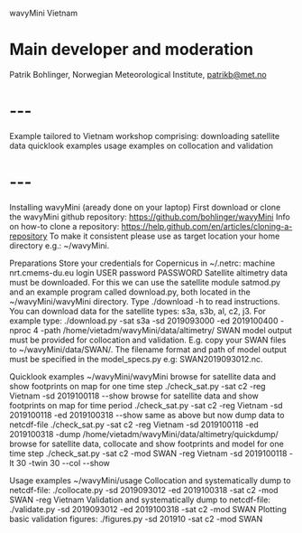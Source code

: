 wavyMini Vietnam

# Main developer and moderation
Patrik Bohlinger, Norwegian Meteorological Institute, patrikb@met.no

# --- 
Example tailored to Vietnam workshop comprising:
downloading satellite data
quicklook examples
usage examples on collocation and validation
# --- 


Installing wavyMini (aready done on your laptop)
First download or clone the wavyMini github repository: https://github.com/bohlinger/wavyMini
Info on how-to clone a repository:
https://help.github.com/en/articles/cloning-a-repository
To make it consistent please use as target location your home directory e.g.: ~/wavyMini.

Preparations
Store your credentials for Copernicus in ~/.netrc:
machine nrt.cmems-du.eu   login USER   password PASSWORD
Satellite altimetry data must be downloaded. For this we can use the satellite module satmod.py and an example program called download.py, both located in the  ~/wavyMini/wavyMini directory. Type ./download -h to read instructions. You can download data for the satellite types: s3a, s3b, al, c2, j3. For example type: 
./download.py -sat s3a -sd 2019093000 -ed 2019100400 -nproc 4 -path /home/vietadm/wavyMini/data/altimetry/
SWAN model output must be provided for collocation and validation. E.g. copy your SWAN files to ~/wavyMini/data/SWAN/. The filename format and path of model output must be specified in the model_specs.py e.g: SWAN2019093012.nc.

Quicklook examples ~/wavyMini/wavyMini
browse for satellite data and show footprints on map for one time step
./check_sat.py -sat c2 -reg Vietnam -sd 2019100118 --show
browse for satellite data and show footprints on map for time period
./check_sat.py -sat c2 -reg Vietnam -sd 2019100118 -ed 2019100318 --show
same as above but now dump data to netcdf-file
./check_sat.py -sat c2 -reg Vietnam -sd 2019100118 -ed 2019100318 -dump /home/vietadm/wavyMini/data/altimetry/quickdump/
browse for satellite data, collocate and show footprints and model for one time step
./check_sat.py -sat c2 -mod SWAN -reg Vietnam -sd 2019100118 -lt 30 -twin 30 --col --show

Usage examples ~/wavyMini/usage
Collocation and systematically dump to netcdf-file:
./collocate.py -sd 2019093012 -ed 2019100318 -sat c2 -mod SWAN -reg Vietnam
Validation and systematically dump to netcdf-file:
./validate.py -sd 2019093012 -ed 2019100318 -sat c2 -mod SWAN
Plotting basic validation figures:
./figures.py -sd 201910 -sat c2 -mod SWAN
